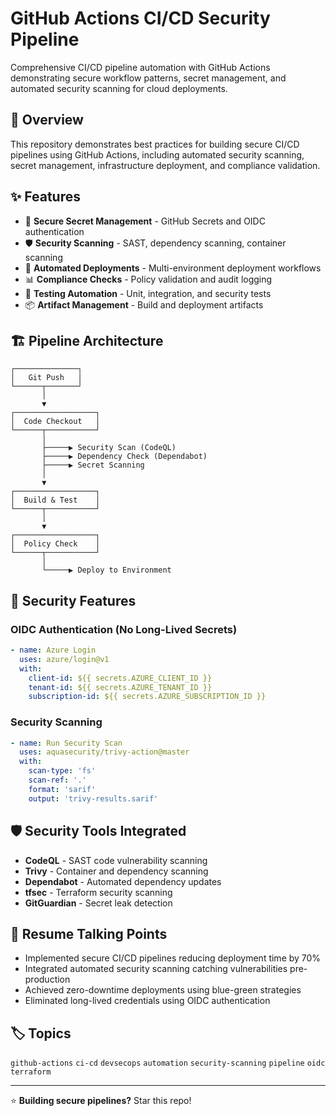# GitHub Actions CI/CD Security Pipeline

Comprehensive CI/CD pipeline automation with GitHub Actions demonstrating secure workflow patterns, secret management, and automated security scanning for cloud deployments.

## 🎯 Overview

This repository demonstrates best practices for building secure CI/CD pipelines using GitHub Actions, including automated security scanning, secret management, infrastructure deployment, and compliance validation.

## ✨ Features

- 🔐 **Secure Secret Management** - GitHub Secrets and OIDC authentication
- 🛡️ **Security Scanning** - SAST, dependency scanning, container scanning
- 🚀 **Automated Deployments** - Multi-environment deployment workflows
- 📊 **Compliance Checks** - Policy validation and audit logging
- 🧪 **Testing Automation** - Unit, integration, and security tests
- 📦 **Artifact Management** - Build and deployment artifacts

## 🏗️ Pipeline Architecture

```
┌──────────────┐
│   Git Push   │
└──────┬───────┘
       │
       ▼
┌──────────────────┐
│  Code Checkout   │
└──────┬───────────┘
       │
       ├─────▶ Security Scan (CodeQL)
       ├─────▶ Dependency Check (Dependabot)
       ├─────▶ Secret Scanning
       │
       ▼
┌──────────────────┐
│  Build & Test    │
└──────┬───────────┘
       │
       ▼
┌──────────────────┐
│  Policy Check    │
└──────┬───────────┘
       │
       └─────▶ Deploy to Environment
```

## 🔐 Security Features

### OIDC Authentication (No Long-Lived Secrets)

```yaml
- name: Azure Login
  uses: azure/login@v1
  with:
    client-id: ${{ secrets.AZURE_CLIENT_ID }}
    tenant-id: ${{ secrets.AZURE_TENANT_ID }}
    subscription-id: ${{ secrets.AZURE_SUBSCRIPTION_ID }}
```

### Security Scanning

```yaml
- name: Run Security Scan
  uses: aquasecurity/trivy-action@master
  with:
    scan-type: 'fs'
    scan-ref: '.'
    format: 'sarif'
    output: 'trivy-results.sarif'
```

## 🛡️ Security Tools Integrated

- **CodeQL** - SAST code vulnerability scanning
- **Trivy** - Container and dependency scanning
- **Dependabot** - Automated dependency updates
- **tfsec** - Terraform security scanning
- **GitGuardian** - Secret leak detection

## 💼 Resume Talking Points

- Implemented secure CI/CD pipelines reducing deployment time by 70%
- Integrated automated security scanning catching vulnerabilities pre-production
- Achieved zero-downtime deployments using blue-green strategies
- Eliminated long-lived credentials using OIDC authentication

## 🏷️ Topics

`github-actions` `ci-cd` `devsecops` `automation` `security-scanning` `pipeline` `oidc` `terraform`

---

⭐ **Building secure pipelines?** Star this repo!

